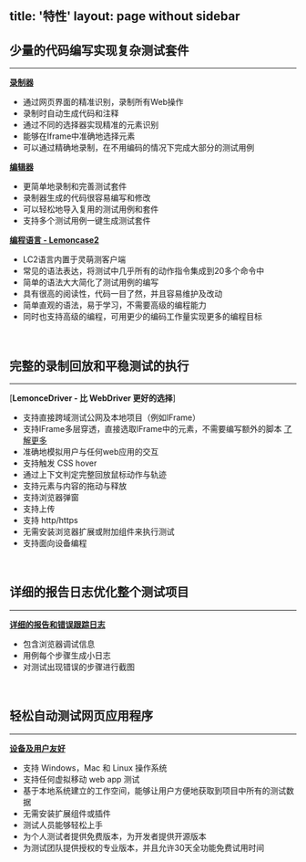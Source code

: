 title: '特性'
layout: page without sidebar
---
## 少量的代码编写实现复杂测试套件  
---

[**录制器**](/zh-cn/docs/guide/recorder.html)
- 通过网页界面的精准识别，录制所有Web操作  
- 录制时自动生成代码和注释
- 通过不同的选择器实现精准的元素识别
- 能够在Iframe中准确地选择元素
- 可以通过精确地录制，在不用编码的情况下完成大部分的测试用例


[**编辑器**](/zh-cn/docs/code-editor/index.html)
- 更简单地录制和完善测试套件 
- 录制器生成的代码很容易编写和修改
- 可以轻松地导入复用的测试用例和套件
- 支持多个测试用例一键生成测试套件


[**编程语言 - Lemoncase2**](/zh-cn/docs/Lemoncase2/index.html)
- LC2语言内置于灵萌测客户端
- 常见的语法表达，将测试中几乎所有的动作指令集成到20多个命令中
- 简单的语法大大简化了测试用例的编写
- 具有很高的阅读性，代码一目了然，并且容易维护及改动
- 简单直观的语法，易于学习，不需要高级的编程能力
- 同时也支持高级的编程，可用更少的编码工作量实现更多的编程目标
<br>

## 完整的录制回放和平稳测试的执行
---

[**LemonceDriver - 比 WebDriver 更好的选择**]
- 支持直接跨域测试公网及本地项目（例如IFrame）
- 支持IFrame多层穿透，直接选取IFrame中的元素，不需要编写额外的脚本 [了解更多](/footer/blog/selenium-iframe-element-testing.html)
- 准确地模拟用户与任何web应用的交互
- 支持触发 CSS hover
- 通过上下文判定完整回放鼠标动作与轨迹
- 支持元素与内容的拖动与释放
- 支持浏览器弹窗
- 支持上传
- 支持 http/https 
- 无需安装浏览器扩展或附加组件来执行测试
- 支持面向设备编程
<br>

## 详细的报告日志优化整个测试项目
---

[**详细的报告和错误跟踪日志**](/zh-cn/docs/guide/reports.html)
- 包含浏览器调试信息
- 用例每个步骤生成小日志
- 对测试出现错误的步骤进行截图
<br>

## 轻松自动测试网页应用程序
---

[**设备及用户友好**]()
- 支持 Windows，Mac 和 Linux 操作系统
- 支持任何虚拟移动 web app 测试
- 基于本地系统建立的工作空间，能够让用户方便地获取到项目中所有的测试数据
- 无需安装扩展组件或插件
- 测试人员能够轻松上手
- 为个人测试者提供免费版本，为开发者提供开源版本
- 为测试团队提供授权的专业版本，并且允许30天全功能免费试用时间

